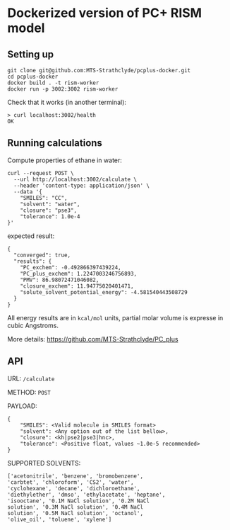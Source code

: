 # Dockerized version of PC+ RISM model

## Setting up

```
git clone git@github.com:MTS-Strathclyde/pcplus-docker.git
cd pcplus-docker
docker build . -t rism-worker
docker run -p 3002:3002 rism-worker
```

Check that it works (in another terminal):
```
> curl localhost:3002/health
OK
```


## Running calculations

Compute properties of ethane in water:

```
curl --request POST \
  --url http://localhost:3002/calculate \
  --header 'content-type: application/json' \
  --data '{
	"SMILES": "CC",
	"solvent": "water",
	"closure": "pse3",
	"tolerance": 1.0e-4
}'
```

expected result:
```
{
  "converged": true,
  "results": {
    "PC_exchem": -0.492866397439224,
    "PC_plus_exchem": 1.2247003246756893,
    "PMV": 86.98072471046082,
    "closure_exchem": 11.94775020401471,
    "solute_solvent_potential_energy": -4.581540443508729
  }
}
```

All energy results are in `kcal/mol` units, partial molar volume is expresse in cubic Angstroms.

More details: https://github.com/MTS-Strathclyde/PC_plus


## API

URL: `/calculate`

METHOD: `POST`

PAYLOAD:
```
{
	"SMILES": <Valid molecule in SMILES format>
	"solvent": <Any option out of the list bellow>,
	"closure": <kh|pse2|pse3|hnc>,
	"tolerance": <Positive float, values ~1.0e-5 recommended>
}
```

SUPPORTED SOLVENTS:
```
['acetonitrile', 'benzene', 'bromobenzene',
'carbtet', 'chloroform', 'CS2', 'water',
'cyclohexane', 'decane', 'dichloroethane',
'diethylether', 'dmso', 'ethylacetate', 'heptane',
'isooctane', '0.1M NaCl solution', '0.2M NaCl
solution', '0.3M NaCl solution', '0.4M NaCl
solution', '0.5M NaCl solution', 'octanol',
'olive_oil', 'toluene', 'xylene']
```





